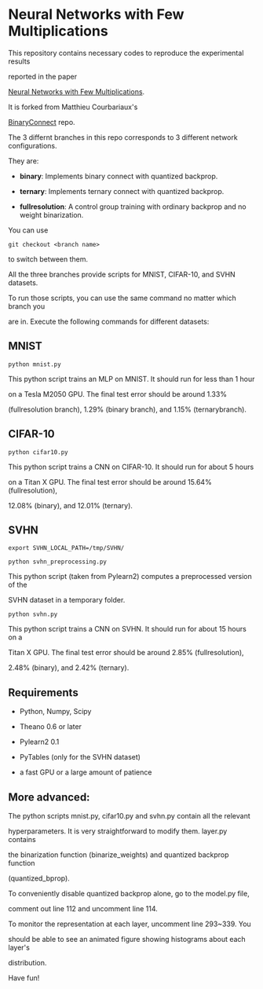 # Neural Networks with Few Multiplications

This repository contains necessary codes to reproduce the experimental results
reported in the paper
[Neural Networks with Few Multiplications](http://arxiv.org/abs/1510.03009).
It is forked from Matthieu Courbariaux's
[BinaryConnect](https://github.com/MatthieuCourbariaux/BinaryConnect) repo.

The 3 differnt branches in this repo corresponds to 3 different network configurations.
They are:

* **binary**: Implements binary connect with quantized backprop.
* **ternary**: Implements ternary connect with quantized backprop.
* **fullresolution**: A control group training with ordinary backprop and no weight binarization.

You can use 

    git checkout <branch name>

to switch between them.

All the three branches provide scripts for MNIST, CIFAR-10, and SVHN datasets.
To run those scripts, you can use the same command no matter which branch you
are in. Execute the following commands for different datasets:

## MNIST

    python mnist.py
    
This python script trains an MLP on MNIST. It should run for less than 1 hour
on a Tesla M2050 GPU. The final test error should be around 1.33%
(fullresolution branch), 1.29% (binary branch), and 1.15% (ternarybranch).

## CIFAR-10

    python cifar10.py
    
This python script trains a CNN on CIFAR-10. It should run for about 5 hours
on a Titan X GPU. The final test error should be around 15.64% (fullresolution),
12.08% (binary), and 12.01% (ternary).

## SVHN
    
    export SVHN_LOCAL_PATH=/tmp/SVHN/
    python svhn_preprocessing.py
    
This python script (taken from Pylearn2) computes a preprocessed version of the
SVHN dataset in a temporary folder.

    python svhn.py
    
This python script trains a CNN on SVHN. It should run for about 15 hours on a
Titan X GPU. The final test error should be around 2.85% (fullresolution),
2.48% (binary), and 2.42% (ternary).

## Requirements

* Python, Numpy, Scipy
* Theano 0.6 or later
* Pylearn2 0.1
* PyTables (only for the SVHN dataset)
* a fast GPU or a large amount of patience

## More advanced:
The python scripts mnist.py, cifar10.py and svhn.py contain all the relevant
hyperparameters. It is very straightforward to modify them. layer.py contains
the binarization function (binarize_weights) and quantized backprop function
(quantized_bprop). 

To conveniently disable quantized backprop alone, go to the model.py file,
comment out line 112 and uncomment line 114.

To monitor the representation at each layer, uncomment line 293~339. You
should be able to see an animated figure showing histograms about each layer's
distribution.

Have fun!

